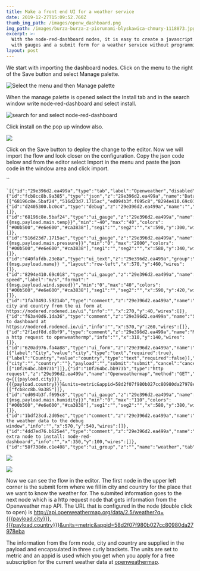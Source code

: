 ```yaml
---
title: Make a front end UI for a weather service
date: 2019-12-27T15:09:52.760Z
thumb_img_path: /images/openw_dashboard.png
img_path: /images/burza-burza-z-piorunami-blyskawica-chmury-1118873.jpg
excerpt: >-
  With the node-red-dashboard nodes, it is easy to create a javascript front end
  with gauges and a submit form for a weather service without programming. 
layout: post
---
```

We start with importing the dashboard nodes. Click on the menu to the right of the Save button and select Manage palette. 

![Select the menu and then Manage palette](/images/manage_palette_n.png)

When the manage palette is opened select the Install tab and in the search window write node-red-dashboard and select install. 

![search for and select node-red-dashboard](/images/install_dashboard1png.png "Search for and select node-red-dashboard")

Click install on the pop up window also. 

![](/images/install_dashboard2.png)

Click on the Save button to deploy the change to the editor.  Now we will import the flow and look closer on the configuration. Copy the json code below and from the editor select Import in the menu and paste the json code in the window area and click import.  

``

```
`[{"id":"29e396d2.ea499a","type":"tab","label":"Openweather","disabled":false,"info":""},{"id":"fcb8cc8b.9a385","type":"json","z":"29e396d2.ea499a","name":"Data","property":"payload","action":"","pretty":true,"x":290,"y":380,"wires":[["68196c8e.5baf24","516d23d7.1715ac","ed094b3f.f695c8","8294e410.69c018","d40fafdb.23e8a","d2405300.bc0c4"]]},{"id":"d2405300.bc0c4","type":"debug","z":"29e396d2.ea499a","name":"","active":true,"tosidebar":true,"console":false,"tostatus":false,"complete":"payload","targetType":"msg","x":470,"y":580,"wires":[]},{"id":"68196c8e.5baf24","type":"ui_gauge","z":"29e396d2.ea499a","name":"","group":"58f738de.c1e408","order":4,"width":"3","height":"3","gtype":"gage","title":"Temperature","label":"°C","format":"{{msg.payload.main.temp}}","min":"-40","max":"40","colors":["#00b500","#e6e600","#ca3838"],"seg1":"","seg2":"","x":590,"y":300,"wires":[]},{"id":"516d23d7.1715ac","type":"ui_gauge","z":"29e396d2.ea499a","name":"","group":"58f738de.c1e408","order":5,"width":"3","height":"3","gtype":"gage","title":"Pressure","label":"hPa","format":"{{msg.payload.main.pressure}}","min":"0","max":"2000","colors":["#00b500","#e6e600","#ca3838"],"seg1":"","seg2":"","x":580,"y":340,"wires":[]},{"id":"d40fafdb.23e8a","type":"ui_text","z":"29e396d2.ea499a","group":"58f738de.c1e408","order":3,"width":0,"height":0,"name":"","label":"City","format":"{{msg.payload.name}} ","layout":"row-left","x":570,"y":460,"wires":[]},{"id":"8294e410.69c018","type":"ui_gauge","z":"29e396d2.ea499a","name":"","group":"58f738de.c1e408","order":7,"width":"3","height":"3","gtype":"gage","title":"Wind speed","label":"m/s","format":"{{msg.payload.wind.speed}}","min":"0","max":"40","colors":["#00b500","#e6e600","#ca3838"],"seg1":"","seg2":"","x":590,"y":420,"wires":[]},{"id":"1fa70493.59214b","type":"comment","z":"29e396d2.ea499a","name":"Collect city and country from the ui form at https://nodered.rodened.io/ui","info":"","x":270,"y":40,"wires":[]},{"id":"f63a40d6.1da36","type":"comment","z":"29e396d2.ea499a","name":"Send to dashboard at https://nodered.rodened.io/ui","info":"","x":570,"y":260,"wires":[]},{"id":"2f1edf8d.d8bf9","type":"comment","z":"29e396d2.ea499a","name":"Make a http request to openweathermp","info":"","x":310,"y":140,"wires":[]},{"id":"620ad976.fa4a88","type":"ui_form","z":"29e396d2.ea499a","name":"","label":"","group":"58f738de.c1e408","order":2,"width":0,"height":0,"options":[{"label":"City","value":"city","type":"text","required":true},{"label":"Country","value":"country","type":"text","required":false}],"formValue":{"city":"","country":""},"payload":"","submit":"submit","cancel":"cancel","topic":"topic","x":70,"y":80,"wires":[["10f264bc.bb973b"]]},{"id":"10f264bc.bb973b","type":"http request","z":"29e396d2.ea499a","name":"Openweathermap","method":"GET","ret":"txt","paytoqs":true,"url":"http://api.openweathermap.org/data/2.5/weather?q={{{payload.city}}},{{{payload.country}}}&units=metric&appid=58d2f07f980b027cc80980da27978eba","tls":"","persist":false,"proxy":"","authType":"","x":250,"y":200,"wires":[["fcb8cc8b.9a385"]]},{"id":"ed094b3f.f695c8","type":"ui_gauge","z":"29e396d2.ea499a","name":"","group":"58f738de.c1e408","order":6,"width":"3","height":"3","gtype":"gage","title":"Humidity","label":"","format":"{{msg.payload.main.humidity}}","min":"0","max":"110","colors":["#00b500","#e6e600","#ca3838"],"seg1":"","seg2":"","x":580,"y":380,"wires":[]},{"id":"1bdf23cd.2d05ec","type":"comment","z":"29e396d2.ea499a","name":"Send the weather data to the debug window","info":"","x":570,"y":540,"wires":[]},{"id":"4dd7ed76.b625e4","type":"comment","z":"29e396d2.ea499a","name":"Required extra node to install: node-red-dashboard","info":"","x":350,"y":100,"wires":[]},{"id":"58f738de.c1e408","type":"ui_group","z":"","name":"weather","tab":null,"order":2,"disp":true,"width":"12","collapse":true}]`
```

![](/images/import_flow.png)

![](/images/openweditor.png)

Now we can see the flow in the editor. The first node in the upper left corner is the submit form where we fill in city and country for the place that we want to know the weather for. The submited information goes to the next node which is a http request node that gets information from the Openweather map API. The URL that is configured in the node (double click to open) is http://api.openweathermap.org/data/2.5/weather?q={{{payload.city}}},{{{payload.country}}}&units=metric&appid=58d2f07f980b027cc80980da27978eba

The information from the form node, city and country are supplied in the payload and encapsulated in three curly brackets. The units are set to metric and an appid is used which you get when you apply for a free subscription for the current weather data at [openweathermap](https://openweathermap.org/api).
